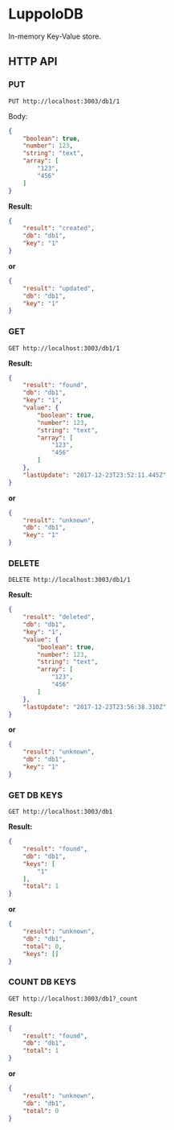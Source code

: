# LuppoloDB
In-memory Key-Value store.

## HTTP API

### PUT
`PUT http://localhost:3003/db1/1`

Body:
```json
{
    "boolean": true,
    "number": 123,
    "string": "text",
    "array": [
        "123",
        "456"
    ]
}
```
**Result:**
```json
{
    "result": "created",
    "db": "db1",
    "key": "1"
}
```
**or**
```json
{
    "result": "updated",
    "db": "db1",
    "key": "1"
}
```

### GET
`GET http://localhost:3003/db1/1`

**Result:**
```json
{
    "result": "found",
    "db": "db1",
    "key": "1",
    "value": {
        "boolean": true,
        "number": 123,
        "string": "text",
        "array": [
            "123",
            "456"
        ]
    },
    "lastUpdate": "2017-12-23T23:52:11.445Z"
}
```
**or**
```json
{
    "result": "unknown",
    "db": "db1",
    "key": "1"
}
```

### DELETE
`DELETE http://localhost:3003/db1/1`

**Result:**
```json
{
    "result": "deleted",
    "db": "db1",
    "key": "1",
    "value": {
        "boolean": true,
        "number": 123,
        "string": "text",
        "array": [
            "123",
            "456"
        ]
    },
    "lastUpdate": "2017-12-23T23:56:38.310Z"
}
```
**or**
```json
{
    "result": "unknown",
    "db": "db1",
    "key": "1"
}
```

### GET DB KEYS
`GET http://localhost:3003/db1`

**Result:**
```json
{
    "result": "found",
    "db": "db1",
    "keys": [
        "1"
    ],
    "total": 1
}
```
**or**
```json
{
    "result": "unknown",
    "db": "db1",
    "total": 0,
    "keys": []
}
```

### COUNT DB KEYS
`GET http://localhost:3003/db1?_count`

**Result:**
```json
{
    "result": "found",
    "db": "db1",
    "total": 1
}
```
**or**
```json
{
    "result": "unknown",
    "db": "db1",
    "total": 0
}
```